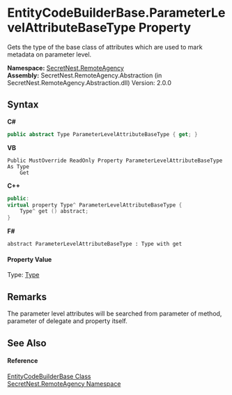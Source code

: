 # EntityCodeBuilderBase.ParameterLevelAttributeBaseType Property 
 

Gets the type of the base class of attributes which are used to mark metadata on parameter level.

**Namespace:**&nbsp;<a href="N_SecretNest_RemoteAgency">SecretNest.RemoteAgency</a><br />**Assembly:**&nbsp;SecretNest.RemoteAgency.Abstraction (in SecretNest.RemoteAgency.Abstraction.dll) Version: 2.0.0

## Syntax

**C#**<br />
``` C#
public abstract Type ParameterLevelAttributeBaseType { get; }
```

**VB**<br />
``` VB
Public MustOverride ReadOnly Property ParameterLevelAttributeBaseType As Type
	Get
```

**C++**<br />
``` C++
public:
virtual property Type^ ParameterLevelAttributeBaseType {
	Type^ get () abstract;
}
```

**F#**<br />
``` F#
abstract ParameterLevelAttributeBaseType : Type with get

```


#### Property Value
Type: <a href="https://docs.microsoft.com/dotnet/api/system.type" target="_blank">Type</a>

## Remarks
The parameter level attributes will be searched from parameter of method, parameter of delegate and property itself.

## See Also


#### Reference
<a href="T_SecretNest_RemoteAgency_EntityCodeBuilderBase">EntityCodeBuilderBase Class</a><br /><a href="N_SecretNest_RemoteAgency">SecretNest.RemoteAgency Namespace</a><br />